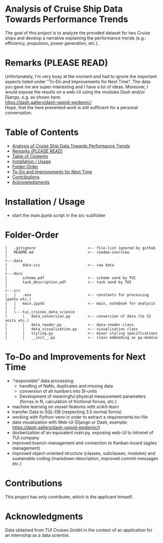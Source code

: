 # Analysis of Cruise Ship Data Towards Performance Trends

The goal of this project is to analyze the provided dataset for two Cruise ships and develop a narrative explaining the performance trends (e.g.: efficiency, propulsion, power generation, etc.).

# Remarks (PLEASE READ)
Unfortunately, I'm very busy at the moment and had to ignore the important aspects listed under "To-Do and Improvements for Next Time". The data you gave me are super-interesting and I have a lot of ideas. Moreover, I would expose the results on a web-UI using the modules Dash and/or Django, e.g. as shown here: <br>
https://dash.gallery/dash-opioid-epidemic/ <br>
Hope, that the here presented work is still sufficient for a personal conversation.

# Table of Contents

<!-- TOC -->

- [Analysis of Cruise Ship Data Towards Performance Trends](#analysis-of-cruise-ship-data-towards-performance-trends)
- [Remarks (PLEASE READ)](#remarks-please-read)
- [Table of Contents](#table-of-contents)
- [Installation / Usage](#installation--usage)
- [Folder-Order](#folder-order)
- [To-Do and Improvements for Next Time](#to-do-and-improvements-for-next-time)
- [Contributions](#contributions)
- [Acknowledgments](#acknowledgments)

<!-- /TOC -->

# Installation / Usage
- start the main.ipynb script in the src-subfolder

# Folder-Order
```
|   .gitignore                        <-- file-list ignored by github
|   README.md                         <-- readme-overview
|
+---data
|       data.csv                      <-- raw data
|
+---docs
|       schema.pdf                    <-- scheme send by TUI
|       task_description.pdf          <-- task send by TUI
|
+---src
|   |   .env                          <-- constants for processing (paths etc.)
|   |   main.ipynb                    <-- main, notebook for analysis
|   |
|   \---tui_cruises_data_science
|       |   data_conversion.py        <-- conversion of data (to SI units etc.)
|       |   data_reader.py            <-- data-reader class
|       |   data_visualization.py     <-- visualization class
|       |   styling.py                <-- minor styling specifications
|       |   __init__.py               <-- class embedding as py-module
```

# To-Do and Improvements for Next Time
- "responsible" data processing:
  - handling of NaNs, duplicates and missing data
  - conversion of all numbers into SI-units
  - Development of meaningful physical measurement parameters (forces in N, calculation of frictional forces, etc.)
- machine learning on vessel-features with scikit-learn
- transfer Data to SQL-DB (respecting 3.5 normal forms)
- working with Python-venv in order to extract a requirements.txt-file
- data visualization with Web-UI (Django or Dash, example: https://dash.gallery/dash-opioid-epidemic/)
- dockerization of an equivalent main.py, exposing web-UI to intranet of TUI company
- improved branch-management and connection to Kanban-board (agiles management)
- improved object-oriented structure (classes, subclasses, modules) and sustainable coding (markdown-description, improved commit-messages etc.)

# Contributions
This project has only contributer, which is the applicant himself.

# Acknowledgments
Data obtained from TUI Cruises GmbH in the context of an application for an internship as a data scientist.